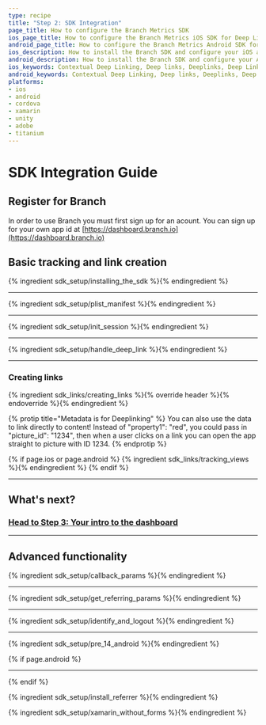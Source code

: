```yaml
---
type: recipe
title: "Step 2: SDK Integration"
page_title: How to configure the Branch Metrics SDK
ios_page_title: How to configure the Branch Metrics iOS SDK for Deep Links
android_page_title: How to configure the Branch Metrics Android SDK for Deep Links
ios_description: How to install the Branch SDK and configure your iOS app for deep links. Add a few lines of code and you can begin deep linking and tracking installs.
android_description: How to install the Branch SDK and configure your Android app for deep links. Add a few lines of code and you can begin deep linking and tracking installs.
ios_keywords: Contextual Deep Linking, Deep links, Deeplinks, Deep Linking, Deeplinking, Deferred Deep Linking, Deferred Deeplinking, Google App Indexing, Google App Invites, Apple Universal Links, Apple Spotlight Search, Facebook App Links, AppLinks, Deepviews, Deep views, SDK, SDK Integration, iOS Configuration, iOS, objective-c, swift
android_keywords: Contextual Deep Linking, Deep links, Deeplinks, Deep Linking, Deeplinking, Deferred Deep Linking, Deferred Deeplinking, Google App Indexing, Google App Invites, Apple Universal Links, Apple Spotlight Search, Facebook App Links, AppLinks, Deepviews, Deep views, SDK, SDK Integration, Android Configuration, Android
platforms:
- ios
- android
- cordova
- xamarin
- unity
- adobe
- titanium
---
```

# SDK Integration Guide

## Register for Branch

In order to use Branch you must first sign up for an acount. You can sign up for your own app id at [https://dashboard.branch.io](https://dashboard.branch.io)

## Basic tracking and link creation

{% ingredient sdk_setup/installing_the_sdk %}{% endingredient %}

-----

{% ingredient sdk_setup/plist_manifest %}{% endingredient %}

-----

{% ingredient sdk_setup/init_session %}{% endingredient %}

-----

{% ingredient sdk_setup/handle_deep_link %}{% endingredient %}

-----

### Creating links

{% ingredient sdk_links/creating_links %}{% override header %}{% endoverride %}{% endingredient %}

{% protip title="Metadata is for Deeplinking" %}
You can also use the data to link directly to content! Instead of "property1": "red", you could pass in "picture_id": "1234", then when a user clicks on a link you can open the app straight to picture with ID 1234.
{% endprotip %}

{% if page.ios or page.android %}
{% ingredient sdk_links/tracking_views %}{% endingredient %}
{% endif %}

-----

## What's next?

### [Head to Step 3: Your intro to the dashboard](/recipes/measuring_installs/)

-----

## Advanced functionality

{% ingredient sdk_setup/callback_params %}{% endingredient %}

-----

{% ingredient sdk_setup/get_referring_params %}{% endingredient %}

-----

{% ingredient sdk_setup/identify_and_logout %}{% endingredient %}

-----

{% ingredient sdk_setup/pre_14_android %}{% endingredient %}

{% if page.android %}

-----

{% endif %}

{% ingredient sdk_setup/install_referrer %}{% endingredient %}

{% ingredient sdk_setup/xamarin_without_forms %}{% endingredient %}

